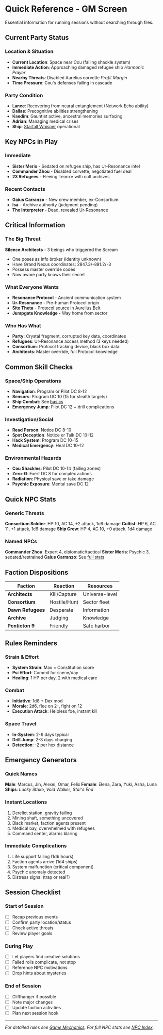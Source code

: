 # Quick Reference - GM Screen

Essential information for running sessions without searching through files.

## Current Party Status

### Location & Situation
- **Current Location**: Space near Cou (failing shackle system)
- **Immediate Action**: Approaching damaged refugee ship *Harmonic Prayer*
- **Nearby Threats**: Disabled Aurelius corvette *Profit Margin*
- **Time Pressure**: Cou's defenses failing in cascade

### Party Condition
- **Lance**: Recovering from neural entanglement (Network Echo ability)
- **Dallas**: Precognitive abilities strengthening
- **Kaedim**: Gauntlet active, ancestral memories surfacing
- **Adrian**: Managing medical crises
- **Ship**: [Starfall Whisper](party/starfall-whisper.md) operational

## Key NPCs in Play

### Immediate
- **Sister Meris** - Sedated on refugee ship, has Ur-Resonance intel
- **Commander Zhou** - Disabled corvette, negotiated fuel deal
- **23 Refugees** - Fleeing Teonxe with cult archives

### Recent Contacts
- **Gaius Carranzo** - New crew member, ex-Consortium
- **Isa** - Archive authority (judgment pending)
- **The Interpreter** - Dead, revealed Ur-Resonance

## Critical Information

### The Big Threat
**Silence Architects** - 3 beings who triggered the Scream
- One poses as info broker (identity unknown)
- Have Grand Nexus coordinates: 2847.3/-891.2/-3
- Possess master override codes
- Now aware party knows their secret

### What Everyone Wants
- **Resonance Protocol** - Ancient communication system
- **Ur-Resonance** - Pre-human Protocol origin
- **Site Theta** - Protocol source in Aurelius Belt
- **Jumpgate Knowledge** - Way home from sector

### Who Has What
- **Party**: Crystal fragment, corrupted key data, coordinates
- **Refugees**: Ur-Resonance access method (3 keys needed)
- **Consortium**: Protocol tracking device, black box data
- **Architects**: Master override, full Protocol knowledge

## Common Skill Checks

### Space/Ship Operations
- **Navigation**: Program or Pilot DC 8-12
- **Sensors**: Program DC 10 (15 for stealth targets)
- **Ship Combat**: See [basics](game-mechanics/ship-combat-basics.md)
- **Emergency Jump**: Pilot DC 12 + drill complications

### Investigation/Social
- **Read Person**: Notice DC 8-10
- **Spot Deception**: Notice or Talk DC 10-12
- **Hack System**: Program DC 10-15
- **Medical Emergency**: Heal DC 10-12

### Environmental Hazards
- **Cou Shackles**: Pilot DC 10-14 (failing zones)
- **Zero-G**: Exert DC 8 for complex actions
- **Radiation**: Physical save or take damage
- **Psychic Exposure**: Mental save DC 12

## Quick NPC Stats

### Generic Threats
**Consortium Soldier**: HP 10, AC 14, +2 attack, 1d8 damage
**Cultist**: HP 6, AC 11, +1 attack, 1d6 damage
**Ship Crew**: HP 4, AC 10, +0 attack, 1d4 damage

### Named NPCs
**Commander Zhou**: Expert 4, diplomatic/tactical
**Sister Meris**: Psychic 3, sedated/restrained
**Gaius Carranzo**: See [full stats](sectors/abiha-omicron/characters/gaius-carranzo-stats.md)

## Faction Dispositions

| Faction | Reaction | Resources |
|---------|----------|-----------|
| **Architects** | Kill/Capture | Universe-level |
| **Consortium** | Hostile/Hunt | Sector fleet |
| **Dawn Refugees** | Desperate | Information |
| **Archive** | Judging | Knowledge |
| **Penticton 9** | Friendly | Safe harbor |

## Rules Reminders

### Strain & Effort
- **System Strain**: Max = Constitution score
- **Psi Effort**: Commit for scene/day
- **Healing**: 1 HP per day, 2 with medical care

### Combat
- **Initiative**: 1d8 + Dex mod
- **Morale**: 2d6, flee on 2-, fight on 12
- **Execution Attack**: Helpless foe, instant kill

### Space Travel
- **In-System**: 2-6 days typical
- **Drill Jump**: 2-3 days charging
- **Detection**: -2 per hex distance

## Emergency Generators

### Quick Names
**Male**: Marcus, Jin, Alexei, Omar, Felix
**Female**: Elena, Zara, Yuki, Asha, Luna
**Ships**: *Lucky Strike*, *Void Walker*, *Star's End*

### Instant Locations
1. Derelict station, gravity failing
2. Mining shaft, something uncovered
3. Black market, faction agents present
4. Medical bay, overwhelmed with refugees
5. Command center, alarms blaring

### Immediate Complications
1. Life support failing (1d6 hours)
2. Faction agents arrive (1d4 ships)
3. System malfunction (critical component)
4. Psychic anomaly detected
5. Distress signal (trap or real?)

## Session Checklist

### Start of Session
- [ ] Recap previous events
- [ ] Confirm party location/status
- [ ] Check active threats
- [ ] Review player goals

### During Play
- [ ] Let players find creative solutions
- [ ] Failed rolls complicate, not stop
- [ ] Reference NPC motivations
- [ ] Drop hints about mysteries

### End of Session
- [ ] Cliffhanger if possible
- [ ] Note major changes
- [ ] Update faction activities
- [ ] Plan next session hook

---

*For detailed rules see [Game Mechanics](game-mechanics/). For full NPC stats see [NPC Index](NPC-INDEX.md).*